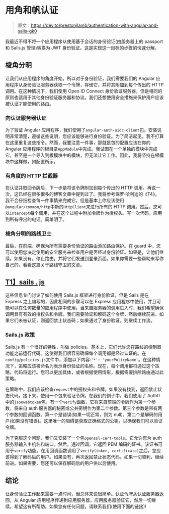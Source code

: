 # 用角和帆认证

> 原文：<https://dev.to/prestonjlamb/authentication-with-angular-and-sails-gk0>

我最近不得不将一个应用程序从使用基于会话的身份验证(由服务器上的 passport 和 Sails.js 管理)转换为 JWT 身份验证。这是实现这一目标的步骤的快速分解。

## 棱角分明

让我们从应用程序的角度开始。所以对于身份验证，我们需要我们的 Angular 应用程序从身份验证服务器获取一个令牌，存储它，并将其附加到每个传出的 HTTP 调用。在这种情况下，我们使用 Open ID Connect 身份验证服务器，但是相同的原则也适用于其他身份验证服务器和协议。我们还想使用安全措施来保护用户应该被认证才能使用的路由。

### 向认证服务器认证

为了验证 Angular 应用程序，我们使用了`angular-auth-oidc-client`包。安装说明非常清楚，遵循这些说明，您应该能够进行身份验证。为了简洁起见，我不打算在这里重复这些指令。然而，我要注意一件事，那就是包的配置应该在你的 Angular 应用程序的根目录`AppModule`中完成。我试图在一个单独的模块中完成它，甚至是一个导入到根模块中的模块，但无法让它工作。因此，我将坚持在根模块中这样做，如配置所示。

### 有角度的 HTTP 拦截器

在认证并取回令牌后，下一步是将该令牌附加到每个传出的 HTTP 调用。再说一次，这已经在很多很多的博客文章中提到过了。我将参考保罗·哈利迪的《T4》。我不会仔细检查每一件事情来完成它，但是基本上你应该使用`@angular/common/http`中新的`HttpClient`来进行所有的 HTTP 调用。然后，您可以`intercept`每个调用，并在这个过程中附加令牌作为授权头。写一次代码，应用到所有呼出的电话。简单明了。

### 棱角分明的路线卫士

最后，在前端，确保为所有需要身份验证的路由添加路由保护。在 guard 中，您可以使用您决定使用的安全服务来检查用户是否经过身份验证。如果是，让他们继续。如果没有，停止路由，并将它们发送到登录页面。如果你需要一些帮助来写你自己的，看看这篇关于路线守卫的文章。

## [T1】sails . js](#sailsjs)

这些信息专门讨论了如何使用 Sails.js 框架进行身份验证，但是 Sails 是在 Express 之上编写的，因此相同的步骤可以在 Express 应用程序中使用，并且可能可以在任何数量的应用程序中使用。当来自服务器的调用进入时，我们希望确保调用具有有效的授权头和令牌。我们需要验证和解码这个令牌，然后继续前进。如果它们未被认证，则返回禁止状态码；如果通过了身份验证，则继续工作流。

### Sails.js 政策

Sails.js 有一个很好的特性，叫做 policies。基本上，它们允许您在路线的控制器功能之前运行代码。这使得我们很容易确保每个调用都是经过认证的。在`config/policies.js`文件中，添加以下内容:`'*': 'yourPolicyName'`。在这种情况下，策略应该被命名为表示身份验证的名称。现在，每个调用都将通过这个策略，代码将运行。您可以更加具体，或者根据使用情形，根据需要排除路由通过此策略。

在策略中，我们应该检查`request`中的授权头和令牌。如果没有找到，返回禁止状态代码。接下来，使用一个包来验证令牌。在我们的例子中，我们使用了 Auth0 中的`jsonwebtoken`包。有一个`verify`函数，它将来自前端的令牌作为第一个参数，将来自 auth 服务器的秘密或公共密钥作为第二个参数。第三个参数是带有两个参数的回调函数。第一个是错误(如果一切正常，则为 null)，第二个是解码的用户(如果没有错误)。这里唯一的阻碍是获取正确格式的公钥，以确保我们可以验证令牌。

为了克服这个问题，我们又安装了一个包`openssl-cert-tools`。它允许您为 auth 服务器输入主机名和端口。然后，通过回调，它返回 PEM 编码的证书。该证书可用于`verify`功能。在用回调函数调用了`verify(token, certificate)`之后，您应该得到了解码后的用户。如果没有，再次返回禁止状态代码。如果一切顺利，继续前进。如果需要，您还可以保存解码后的用户供以后使用。

## 结论

让身份验证工作起来需要一点时间，但总体来说很简单。认证令牌从认证服务器返回，从 Angular 应用程序传递到应用服务器，应用服务器验证它，然后一切继续。希望这有所帮助。如果您有任何问题，请联系我们(使用下面的链接)!